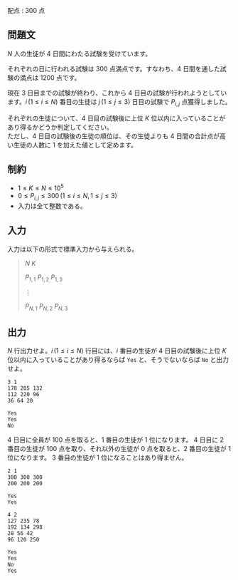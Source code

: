 配点 : $300$ 点

## 問題文

$N$ 人の生徒が $4$ 日間にわたる試験を受けています。

それぞれの日に行われる試験は $300$ 点満点です。すなわち、$4$ 日間を通した試験の満点は $1200$ 点です。

現在 $3$ 日目までの試験が終わり、これから $4$ 日目の試験が行われようとしています。$i \, (1 \leq i \leq N)$ 番目の生徒は $j \, (1 \leq j \leq 3)$ 日目の試験で $P_{i, j}$ 点獲得しました。

それぞれの生徒について、$4$ 日目の試験後に上位 $K$ 位以内に入っていることがあり得るかどうか判定してください。<br>
ただし、$4$ 日目の試験後の生徒の順位は、その生徒よりも $4$ 日間の合計点が高い生徒の人数に $1$ を加えた値として定めます。

## 制約

- $1 \leq K \leq N \leq 10^5$
- $0 \leq P_{i, j} \leq 300 \, (1 \leq i \leq N, 1 \leq j \leq 3)$
- 入力は全て整数である。

## 入力

入力は以下の形式で標準入力から与えられる。

> $N$ $K$
> 
> $P_{1,1}$ $P_{1,2}$ $P_{1,3}$
> 
> $\vdots$
> 
> $P_{N,1}$ $P_{N,2}$ $P_{N,3}$

## 出力

$N$ 行出力せよ。$i \, (1 \leq i \leq N)$ 行目には、$i$ 番目の生徒が $4$ 日目の試験後に上位 $K$ 位以内に入っていることがあり得るならば `Yes` と、そうでないならば `No` と出力せよ。

```input1
3 1
178 205 132
112 220 96
36 64 20
```

```output1
Yes
Yes
No
```

$4$ 日目に全員が $100$ 点を取ると、$1$ 番目の生徒が $1$ 位になります。
$4$ 日目に $2$ 番目の生徒が $100$ 点を取り、それ以外の生徒が $0$ 点を取ると、$2$ 番目の生徒が $1$ 位になります。
$3$ 番目の生徒が $1$ 位になることはあり得ません。

```input2
2 1
300 300 300
200 200 200
```

```output2
Yes
Yes
```

```input3
4 2
127 235 78
192 134 298
28 56 42
96 120 250
```

```output3
Yes
Yes
No
Yes
```
